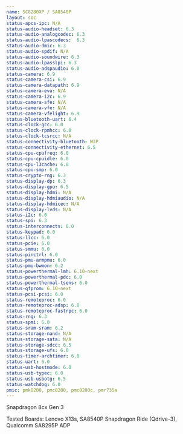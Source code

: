```yaml
---
name: SC8280XP / SA8540P
layout: soc
status-apcs-ipc: N/A
status-audio-headset: 6.3
status-audio-analogcodec: 6.3
status-audio-lpascodecs:  6.3
status-audio-dmic: 6.3
status-audio-spdif: N/A
status-audio-soundwire: 6.3
status-audio-lpasslpi: 6.3
status-audio-adspaudio: 6.0
status-camera: 6.9
status-camera-csi: 6.9
status-camera-datapath: 6.9
status-camera-eva: N/A
status-camera-i2c: 6.9
status-camera-sfe: N/A
status-camera-vfe: N/A
status-camera-vfelight: 6.9
status-bluetooth-uart: 6.4
status-clock-gcc: 6.0
status-clock-rpmhcc: 6.0
status-clock-tcsrcc: N/A
status-connectivity-bluetooth: WIP
status-connectivity-ethernet: 6.5
status-cpu-cpufreq: 6.0
status-cpu-cpuidle: 6.0
status-cpu-l3cache: 6.0
status-cpu-smp: 6.0
status-crypto-rng: 6.3
status-display-dp: 6.3
status-display-gpu: 6.5
status-display-hdmi: N/A
status-display-hdmiaudio: N/A
status-display-hdmicec: N/A
status-display-lvds: N/A
status-i2c: 6.0
status-spi: 6.3
status-interconnects: 6.0
status-keypad: 6.0
status-llcc: 6.0
status-pcie: 6.0
status-smmu: 6.0
status-pinctrl: 6.0
status-pmu-armpmu: 6.0
status-pmu-bwmon: 6.2
status-powerthermal-lmh: 6.10-next
status-powerthermal-pdc: 6.0
status-powerthermal-tsens: 6.0
status-qfprom: 6.10-next
status-pcsi-pcsi: 6.0
status-remoteproc: 6.0
status-remoteproc-adsp: 6.0
status-remoteproc-fastrpc: 6.0
status-rng: 6.3
status-spmi: 6.0
status-sram-sram: 6.2
status-storage-nand: N/A
status-storage-sata: N/A
status-storage-sdcc: 6.5
status-storage-ufs: 6.0
status-timer-archtimer: 6.0
status-uart: 6.0
status-usb-hostmode: 6.0
status-usb-typec: 6.0
status-usb-usbotg: 6.5
status-watchdog: 6.0
pmic: pmk8280, pmc8280, pmc8280c, pmr735a
---
```

Snapdragon 8cx Gen 3

Tested Boards: Lenovo X13s, SA8540P Snapdragon Ride (Qdrive-3), Qualcomm SA8295P ADP
